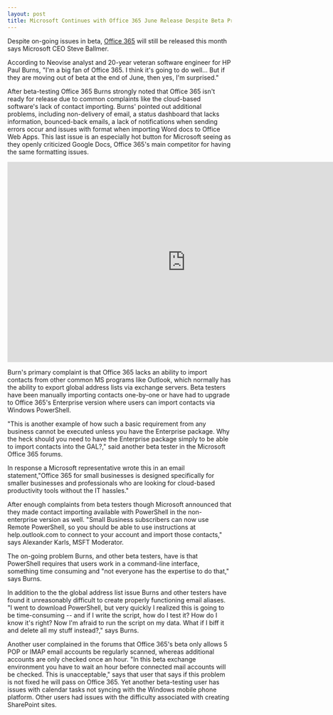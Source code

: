 ```yaml
---
layout: post
title: Microsoft Continues with Office 365 June Release Despite Beta Problems
---
```


Despite on-going issues in beta, <a href="http://office365.com/">Office 365</a> will still be released this month says Microsoft CEO Steve Ballmer. 

According to Neovise analyst and 20-year veteran software engineer for HP Paul Burns, "I'm a big fan of Office 365. I think it's going to do well... But if they are moving out of beta at the end of June, then yes, I'm surprised."

After beta-testing Office 365 Burns strongly noted that Office 365 isn't ready for release due to common complaints like the cloud-based software's lack of contact importing. Burns' pointed out additional problems, including non-delivery of email, a status dashboard that lacks information, bounced-back emails, a lack of notifications when sending errors occur and issues with format when importing Word docs to Office Web Apps. This last issue is an especially hot button for Microsoft seeing as they openly criticized Google Docs, Office 365's main competitor for having the same formatting issues.

<iframe width="800" height="450" src="http://www.youtube.com/embed/7SGp9pA9cAY" frameborder="0" allowfullscreen></iframe>

Burn's primary complaint is that Office 365 lacks an ability to import contacts from other common MS programs like Outlook, which normally has the ability to export global address lists via exchange servers. Beta testers have been manually importing contacts one-by-one or have had to upgrade to Office 365's Enterprise version where users can import contacts via Windows PowerShell. 

"This is another example of how such a basic requirement from any business cannot be executed unless you have the Enterprise package. Why the heck should you need to have the Enterprise package simply to be able to import contacts into the GAL?," said another beta tester in the Microsoft Office 365 forums. 

In response a Microsoft representative wrote this in an email statement,"Office 365 for small businesses is designed specifically for smaller businesses and professionals who are looking for cloud-based productivity tools without the IT hassles."

After enough complaints from beta testers though Microsoft announced that they made contact importing available with PowerShell in the non-enterprise version as well. "Small Business subscribers can now use Remote PowerShell, so you should be able to use instructions at help.outlook.com to connect to your account and import those contacts," says Alexander Karls, MSFT Moderator. 

The on-going problem Burns, and other beta testers, have is that PowerShell requires that users work in a command-line interface, something time consuming and "not everyone has the expertise to do that," says Burns.

In addition to the the global address list issue Burns and other testers have found it unreasonably difficult to create properly functioning email aliases. "I went to download PowerShell, but very quickly I realized this is going to be time-consuming -- and if I write the script, how do I test it? How do I know it's right? Now I'm afraid to run the script on my data. What if I biff it and delete all my stuff instead?," says Burns.

Another user complained in the forums that Office 365's beta only allows 5 POP or IMAP email accounts be regularly scanned, whereas additional accounts are only checked once an hour. "In this beta exchange environment you have to wait an hour before connected mail accounts will be checked. This is unacceptable," says that user that says if this problem is not fixed he will pass on Office 365. Yet another beta-testing user has issues with calendar tasks not syncing with the Windows mobile phone platform. Other users had issues with the difficulty associated with creating SharePoint sites.
